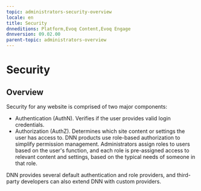 ```yaml
---
topic: administrators-security-overview
locale: en
title: Security
dnneditions: Platform,Evoq Content,Evoq Engage
dnnversion: 09.02.00
parent-topic: administrators-overview
---
```


# Security

## Overview

Security for any website is comprised of two major components:

*   Authentication (AuthN). Verifies if the user provides valid login credentials.
*   Authorization (AuthZ). Determines which site content or settings the user has access to. DNN products use role-based authorization to simplify permission management. Administrators assign roles to users based on the user's function, and each role is pre-assigned access to relevant content and settings, based on the typical needs of someone in that role.

DNN provides several default authentication and role providers, and third-party developers can also extend DNN with custom providers.